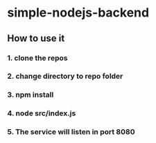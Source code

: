 # simple-nodejs-backend

## How to use it
### 1. clone the repos
### 2. change directory to repo folder
### 3. npm install
### 4. node src/index.js
### 5. The service will listen in port 8080